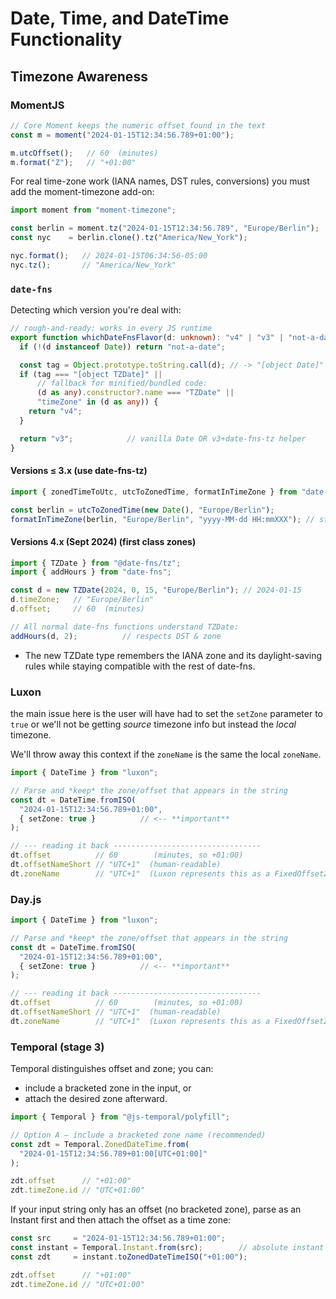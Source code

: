 # Date, Time, and DateTime Functionality



## Timezone Awareness

### MomentJS

```ts
// Core Moment keeps the numeric offset found in the text
const m = moment("2024-01-15T12:34:56.789+01:00");

m.utcOffset();   // 60  (minutes)
m.format("Z");   // "+01:00"
```

For real time-zone work (IANA names, DST rules, conversions) you must add the moment-timezone add-on:

```ts
import moment from "moment-timezone";

const berlin = moment.tz("2024-01-15T12:34:56.789", "Europe/Berlin");
const nyc    = berlin.clone().tz("America/New_York");

nyc.format();   // 2024-01-15T06:34:56-05:00
nyc.tz();       // "America/New_York"
```


### `date-fns`

Detecting which version you're deal with:

```ts
// rough-and-ready: works in every JS runtime
export function whichDateFnsFlavor(d: unknown): "v4" | "v3" | "not-a-date" {
  if (!(d instanceof Date)) return "not-a-date";

  const tag = Object.prototype.toString.call(d); // -> "[object Date]" | "[object TZDate]"
  if (tag === "[object TZDate]" ||
      // fallback for minified/bundled code:
      (d as any).constructor?.name === "TZDate" ||
      "timeZone" in (d as any)) {
    return "v4";
  }

  return "v3";            // vanilla Date OR v3+date-fns-tz helper
}
```

#### Versions ≤ 3.x  (use date-fns-tz)

```ts
import { zonedTimeToUtc, utcToZonedTime, formatInTimeZone } from "date-fns-tz";

const berlin = utcToZonedTime(new Date(), "Europe/Berlin");
formatInTimeZone(berlin, "Europe/Berlin", "yyyy-MM-dd HH:mmXXX"); // string in that zone
```

#### Versions 4.x (Sept 2024) (first class zones)

```ts
import { TZDate } from "@date-fns/tz";
import { addHours } from "date-fns";

const d = new TZDate(2024, 0, 15, "Europe/Berlin"); // 2024-01-15
d.timeZone;   // "Europe/Berlin"
d.offset;     // 60  (minutes)

// All normal date-fns functions understand TZDate:
addHours(d, 2);          // respects DST & zone
```

- The new TZDate type remembers the IANA zone and its daylight-saving rules while staying compatible with the rest of date-fns.

### Luxon

the main issue here is the user will have had to set the `setZone` parameter to `true` or we'll not be getting _source_ timezone info but instead the _local_ timezone.

We'll throw away this context if the `zoneName` is the same the local `zoneName`.

```ts
import { DateTime } from "luxon";

// Parse and *keep* the zone/offset that appears in the string
const dt = DateTime.fromISO(
  "2024-01-15T12:34:56.789+01:00",
  { setZone: true }          // <-- **important**
);

// --- reading it back ---------------------------------
dt.offset          // 60        (minutes, so +01:00)
dt.offsetNameShort // "UTC+1"  (human-readable)
dt.zoneName        // "UTC+1"  (Luxon represents this as a FixedOffsetZone)
```

### Day.js

```ts
import { DateTime } from "luxon";

// Parse and *keep* the zone/offset that appears in the string
const dt = DateTime.fromISO(
  "2024-01-15T12:34:56.789+01:00",
  { setZone: true }          // <-- **important**
);

// --- reading it back ---------------------------------
dt.offset          // 60        (minutes, so +01:00)
dt.offsetNameShort // "UTC+1"  (human-readable)
dt.zoneName        // "UTC+1"  (Luxon represents this as a FixedOffsetZone)
```


### Temporal (stage 3)

Temporal distinguishes offset and zone; you can:

- include a bracketed zone in the input, or
- attach the desired zone afterward.

```ts
import { Temporal } from "@js-temporal/polyfill";

// Option A – include a bracketed zone name (recommended)
const zdt = Temporal.ZonedDateTime.from(
  "2024-01-15T12:34:56.789+01:00[UTC+01:00]"
);

zdt.offset      // "+01:00"
zdt.timeZone.id // "UTC+01:00"
```

If your input string only has an offset (no bracketed zone), parse as an Instant first and then attach the offset as a time zone:

```ts
const src     = "2024-01-15T12:34:56.789+01:00";
const instant = Temporal.Instant.from(src);        // absolute instant
const zdt     = instant.toZonedDateTimeISO("+01:00");

zdt.offset      // "+01:00"
zdt.timeZone.id // "UTC+01:00"
```

